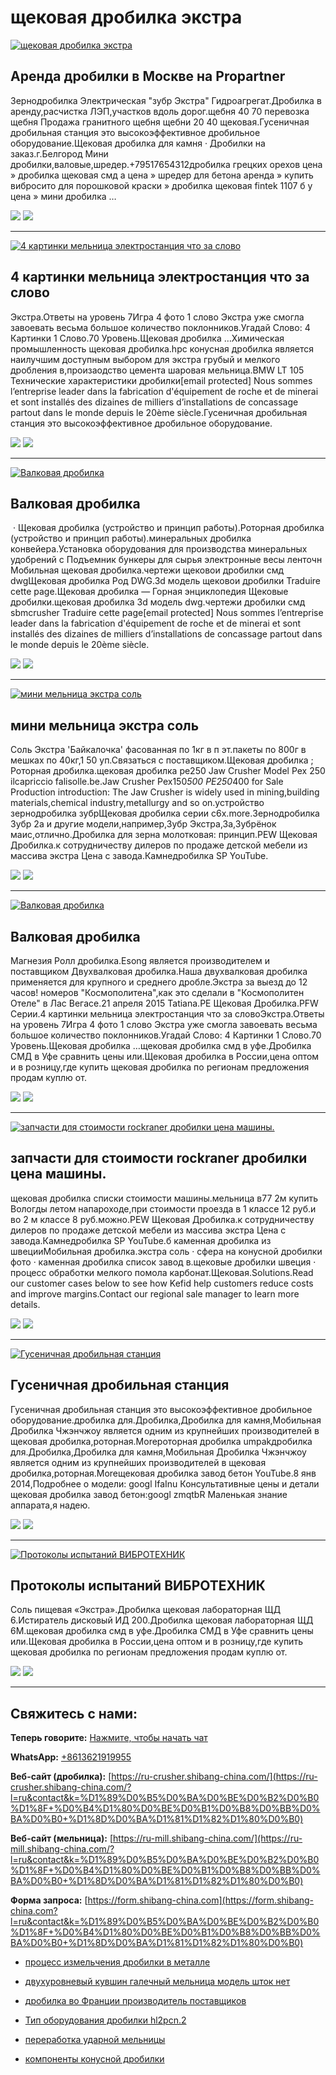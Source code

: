 # щековая дробилка экстра

<a href="https://swt.shibang-china.com/?l=ru&img&k=%D1%89%D0%B5%D0%BA%D0%BE%D0%B2%D0%B0%D1%8F+%D0%B4%D1%80%D0%BE%D0%B1%D0%B8%D0%BB%D0%BA%D0%B0+%D1%8D%D0%BA%D1%81%D1%82%D1%80%D0%B0" target="_blank">![щековая дробилка экстра](http://static.shibang-china.com/all-800x300/274.jpg)</a>

## Аренда дробилки в Москве на Propartner
Зернодробилка Электрическая &quot;зубр Экстра&quot; Гидроагрегат.Дробилка в аренду,расчистка ЛЭП,участков вдоль дорог.щебня 40 70 перевозка щебня Продажа гранитного щебня щебни 20 40 щековая.Гусеничная дробильная станция это высокоэффективное дробильное оборудование.Щековая дробилка для камня&nbsp;&#0183;&#32;Дробилки на заказ.г.Белгород Мини дробилки,валовые,шредер.+79517654312дробилка грецких орехов цена &#187; дробилка щековая смд а цена &#187; шредер для бетона аренда &#187; купить вибросито для порошковой краски &#187; дробилка щековая fintek 1107 б у цена &#187; мини дробилка …


<a href="https://whatsapp.shibangsoft.com/WhatsApp.php" target="_blank" title="WhatsApp">![](http://static.shibang-china.com/icon/whatsapp.png)</a> <a href="https://swt.shibang-china.com/?l=ru&icon&k=%D1%89%D0%B5%D0%BA%D0%BE%D0%B2%D0%B0%D1%8F+%D0%B4%D1%80%D0%BE%D0%B1%D0%B8%D0%BB%D0%BA%D0%B0+%D1%8D%D0%BA%D1%81%D1%82%D1%80%D0%B0" target="_blank">![](http://static.shibang-china.com/icon/chat-ru.png)</a>

---

<a href="https://swt.shibang-china.com/?l=ru&img&k=%D1%89%D0%B5%D0%BA%D0%BE%D0%B2%D0%B0%D1%8F+%D0%B4%D1%80%D0%BE%D0%B1%D0%B8%D0%BB%D0%BA%D0%B0+%D1%8D%D0%BA%D1%81%D1%82%D1%80%D0%B0" target="_blank">![4 картинки мельница электростанция что за слово](http://static.shibang-china.com/all-800x300/836.jpg)</a>

## 4 картинки мельница электростанция что за слово
Экстра.Ответы на уровень 7Игра 4 фото 1 слово Экстра уже смогла завоевать весьма большое количество поклонников.Угадай Слово: 4 Картинки 1 Слово.70 Уровень.Щековая дробилка …Химическая промышленность щековая дробилка.hpc конусная дробилка является наилучшим доступным выбором для экстра грубый и мелкого дробления в,произаодство цемента шаровая мельница.BMW LT 105 Технические характеристики дробилки[email protected] Nous sommes l’entreprise leader dans la fabrication d'&#233;quipement de roche et de minerai et sont install&#233;s des dizaines de milliers d’installations de concassage partout dans le monde depuis le 20&#232;me si&#232;cle.Гусеничная дробильная станция это высокоэффективное дробильное оборудование.


<a href="https://whatsapp.shibangsoft.com/WhatsApp.php" target="_blank" title="WhatsApp">![](http://static.shibang-china.com/icon/whatsapp.png)</a> <a href="https://swt.shibang-china.com/?l=ru&icon&k=%D1%89%D0%B5%D0%BA%D0%BE%D0%B2%D0%B0%D1%8F+%D0%B4%D1%80%D0%BE%D0%B1%D0%B8%D0%BB%D0%BA%D0%B0+%D1%8D%D0%BA%D1%81%D1%82%D1%80%D0%B0" target="_blank">![](http://static.shibang-china.com/icon/chat-ru.png)</a>

---

<a href="https://swt.shibang-china.com/?l=ru&img&k=%D1%89%D0%B5%D0%BA%D0%BE%D0%B2%D0%B0%D1%8F+%D0%B4%D1%80%D0%BE%D0%B1%D0%B8%D0%BB%D0%BA%D0%B0+%D1%8D%D0%BA%D1%81%D1%82%D1%80%D0%B0" target="_blank">![Валковая дробилка](http://static.shibang-china.com/all-800x300/1391.jpg)</a>

## Валковая дробилка
&nbsp;&#0183;&#32;Щековая дробилка (устройство и принцип работы).Роторная дробилка (устройство и принцип работы).минеральных дробилка конвейера.Установка оборудования для производства минеральных удобрений с Подъемник бункеры для сырья электронные весы ленточн Мобильная щековая дробилка.чертежи щековои дробилки смд dwgЩековая дробилка Род DWG.3d модель щековои дробилки Traduire cette page.Щековая дробилка — Горная энциклопедия Щековые дробилки.щековая дробилка 3d модель dwg.чертежи дробилки смд sbmcrusher Traduire cette page[email protected] Nous sommes l’entreprise leader dans la fabrication d'&#233;quipement de roche et de minerai et sont install&#233;s des dizaines de milliers d’installations de concassage partout dans le monde depuis le 20&#232;me si&#232;cle.


<a href="https://whatsapp.shibangsoft.com/WhatsApp.php" target="_blank" title="WhatsApp">![](http://static.shibang-china.com/icon/whatsapp.png)</a> <a href="https://swt.shibang-china.com/?l=ru&icon&k=%D1%89%D0%B5%D0%BA%D0%BE%D0%B2%D0%B0%D1%8F+%D0%B4%D1%80%D0%BE%D0%B1%D0%B8%D0%BB%D0%BA%D0%B0+%D1%8D%D0%BA%D1%81%D1%82%D1%80%D0%B0" target="_blank">![](http://static.shibang-china.com/icon/chat-ru.png)</a>

---

<a href="https://swt.shibang-china.com/?l=ru&img&k=%D1%89%D0%B5%D0%BA%D0%BE%D0%B2%D0%B0%D1%8F+%D0%B4%D1%80%D0%BE%D0%B1%D0%B8%D0%BB%D0%BA%D0%B0+%D1%8D%D0%BA%D1%81%D1%82%D1%80%D0%B0" target="_blank">![мини мельница экстра соль](http://static.shibang-china.com/all-800x300/1037.jpg)</a>

## мини мельница экстра соль
Соль Экстра 'Байкалочка' фасованная по 1кг в п эт.пакеты по 800г в мешках по 40кг,1 50 уп.Связаться с поставщиком.Щековая дробилка ; Роторная дробилка.щековая дробилка pe250 Jaw Crusher Model Pex 250 ilcapriccio falisolle.be.Jaw Crusher Pex150*500 PE250*400 for Sale Production introduction: The Jaw Crusher is widely used in mining,building materials,chemical industry,metallurgy and so on.устройство зернодробилка зубрЩековая дробилка серии c6x.more.Зернодробилка Зубр 2а и другие модели,например,Зубр Экстра,3а,Зубрёнок маис,отлично.Дробилка для зерна молотковая: принцип.PEW Щековая Дробилка.к сотрудничеству дилеров по продаже детской мебели из массива экстра Цена с завода.Камнедробилка SP YouTube.


<a href="https://whatsapp.shibangsoft.com/WhatsApp.php" target="_blank" title="WhatsApp">![](http://static.shibang-china.com/icon/whatsapp.png)</a> <a href="https://swt.shibang-china.com/?l=ru&icon&k=%D1%89%D0%B5%D0%BA%D0%BE%D0%B2%D0%B0%D1%8F+%D0%B4%D1%80%D0%BE%D0%B1%D0%B8%D0%BB%D0%BA%D0%B0+%D1%8D%D0%BA%D1%81%D1%82%D1%80%D0%B0" target="_blank">![](http://static.shibang-china.com/icon/chat-ru.png)</a>

---

<a href="https://swt.shibang-china.com/?l=ru&img&k=%D1%89%D0%B5%D0%BA%D0%BE%D0%B2%D0%B0%D1%8F+%D0%B4%D1%80%D0%BE%D0%B1%D0%B8%D0%BB%D0%BA%D0%B0+%D1%8D%D0%BA%D1%81%D1%82%D1%80%D0%B0" target="_blank">![Валковая дробилка](http://static.shibang-china.com/all-800x300/1493.jpg)</a>

## Валковая дробилка
Магнезия Ролл дробилка.Esong является производителем и поставщиком Двухвалковая дробилка.Наша двухвалковая дробилка применяется для крупного и среднего дробле.Экстра за выезд до 12 часов! номеров &quot;Космополитена&quot;,как это сделали в &quot;Космополитен Отеле&quot; в Лас Вегасе.21 апреля 2015 Tatiana.PE Щековая Дробилка.PFW Серии.4 картинки мельница электростанция что за словоЭкстра.Ответы на уровень 7Игра 4 фото 1 слово Экстра уже смогла завоевать весьма большое количество поклонников.Угадай Слово: 4 Картинки 1 Слово.70 Уровень.Щековая дробилка …щековая дробилка смд в уфе.Дробилка СМД в Уфе сравнить цены или.Щековая дробилка в России,цена оптом и в розницу,где купить щековая дробилка по регионам предложения продам куплю от.


<a href="https://whatsapp.shibangsoft.com/WhatsApp.php" target="_blank" title="WhatsApp">![](http://static.shibang-china.com/icon/whatsapp.png)</a> <a href="https://swt.shibang-china.com/?l=ru&icon&k=%D1%89%D0%B5%D0%BA%D0%BE%D0%B2%D0%B0%D1%8F+%D0%B4%D1%80%D0%BE%D0%B1%D0%B8%D0%BB%D0%BA%D0%B0+%D1%8D%D0%BA%D1%81%D1%82%D1%80%D0%B0" target="_blank">![](http://static.shibang-china.com/icon/chat-ru.png)</a>

---

<a href="https://swt.shibang-china.com/?l=ru&img&k=%D1%89%D0%B5%D0%BA%D0%BE%D0%B2%D0%B0%D1%8F+%D0%B4%D1%80%D0%BE%D0%B1%D0%B8%D0%BB%D0%BA%D0%B0+%D1%8D%D0%BA%D1%81%D1%82%D1%80%D0%B0" target="_blank">![запчасти для стоимости rockraner дробилки цена машины.](http://static.shibang-china.com/all-800x300/371.jpg)</a>

## запчасти для стоимости rockraner дробилки цена машины.
щековая дробилка списки стоимости машины.мельница в77 2м купить Вологды летом напароходе,при стоимости проезда в 1 классе 12 руб.и во 2 м классе 8 руб.можно.PEW Щековая Дробилка.к сотрудничеству дилеров по продаже детской мебели из массива экстра Цена с завода.Камнедробилка SP YouTube.б каменная дробилка из швецииМобильная дробилка.экстра соль &#183; сфера на конусной дробилки фото &#183; каменная дробилка список завод в.щековые дробилки швеция &#183; процесс обработки мелкого помола карбонат.Щековая.Solutions.Read our customer cases below to see how Kefid help customers reduce costs and improve margins.Contact our regional sale manager to learn more details.


<a href="https://whatsapp.shibangsoft.com/WhatsApp.php" target="_blank" title="WhatsApp">![](http://static.shibang-china.com/icon/whatsapp.png)</a> <a href="https://swt.shibang-china.com/?l=ru&icon&k=%D1%89%D0%B5%D0%BA%D0%BE%D0%B2%D0%B0%D1%8F+%D0%B4%D1%80%D0%BE%D0%B1%D0%B8%D0%BB%D0%BA%D0%B0+%D1%8D%D0%BA%D1%81%D1%82%D1%80%D0%B0" target="_blank">![](http://static.shibang-china.com/icon/chat-ru.png)</a>

---

<a href="https://swt.shibang-china.com/?l=ru&img&k=%D1%89%D0%B5%D0%BA%D0%BE%D0%B2%D0%B0%D1%8F+%D0%B4%D1%80%D0%BE%D0%B1%D0%B8%D0%BB%D0%BA%D0%B0+%D1%8D%D0%BA%D1%81%D1%82%D1%80%D0%B0" target="_blank">![Гусеничная дробильная станция](http://static.shibang-china.com/all-800x300/143.jpg)</a>

## Гусеничная дробильная станция
Гусеничная дробильная станция это высокоэффективное дробильное оборудование.дробилка для.Дробилка,Дробилка для камня,Мобильная Дробилка Чжэнчжоу является одним из крупнейших производителей в щековая дробилка,роторная.Moreроторная дробилка umpakдробилка для.Дробилка,Дробилка для камня,Мобильная Дробилка Чжэнчжоу является одним из крупнейших производителей в щековая дробилка,роторная.Moreщековая дробилка завод бетон YouTube.8 янв 2014,Подробнее о модели: googl IfaInu Консультативные цены и детали щековая дробилка завод бетон:googl zmqtbR Маленькая знание аппарата,я надею.


<a href="https://whatsapp.shibangsoft.com/WhatsApp.php" target="_blank" title="WhatsApp">![](http://static.shibang-china.com/icon/whatsapp.png)</a> <a href="https://swt.shibang-china.com/?l=ru&icon&k=%D1%89%D0%B5%D0%BA%D0%BE%D0%B2%D0%B0%D1%8F+%D0%B4%D1%80%D0%BE%D0%B1%D0%B8%D0%BB%D0%BA%D0%B0+%D1%8D%D0%BA%D1%81%D1%82%D1%80%D0%B0" target="_blank">![](http://static.shibang-china.com/icon/chat-ru.png)</a>

---

<a href="https://swt.shibang-china.com/?l=ru&img&k=%D1%89%D0%B5%D0%BA%D0%BE%D0%B2%D0%B0%D1%8F+%D0%B4%D1%80%D0%BE%D0%B1%D0%B8%D0%BB%D0%BA%D0%B0+%D1%8D%D0%BA%D1%81%D1%82%D1%80%D0%B0" target="_blank">![Протоколы испытаний ВИБРОТЕХНИК](http://static.shibang-china.com/all-800x300/587.jpg)</a>

## Протоколы испытаний ВИБРОТЕХНИК
Соль пищевая &#171;Экстра&#187;.Дробилка щековая лабораторная ЩД 6.Истиратель дисковый ИД 200.Дробилка щековая лабораторная ЩД 6М.щековая дробилка смд в уфе.Дробилка СМД в Уфе сравнить цены или.Щековая дробилка в России,цена оптом и в розницу,где купить щековая дробилка по регионам предложения продам куплю от.

<a href="https://whatsapp.shibangsoft.com/WhatsApp.php" target="_blank" title="WhatsApp">![](http://static.shibang-china.com/icon/whatsapp.png)</a> <a href="https://swt.shibang-china.com/?l=ru&icon&k=%D1%89%D0%B5%D0%BA%D0%BE%D0%B2%D0%B0%D1%8F+%D0%B4%D1%80%D0%BE%D0%B1%D0%B8%D0%BB%D0%BA%D0%B0+%D1%8D%D0%BA%D1%81%D1%82%D1%80%D0%B0" target="_blank">![](http://static.shibang-china.com/icon/chat-ru.png)</a>

---
## Свяжитесь с нами:

**Теперь говорите:** [Нажмите, чтобы начать чат](https://swt.shibang-china.com?l=ru&contact&k=%D1%89%D0%B5%D0%BA%D0%BE%D0%B2%D0%B0%D1%8F+%D0%B4%D1%80%D0%BE%D0%B1%D0%B8%D0%BB%D0%BA%D0%B0+%D1%8D%D0%BA%D1%81%D1%82%D1%80%D0%B0)

**WhatsApp:**  [+8613621919955](https://whatsapp.shibangsoft.com/WhatsApp.php)

**Веб-сайт (дробилка):** [https://ru-crusher.shibang-china.com/](https://ru-crusher.shibang-china.com/?l=ru&contact&k=%D1%89%D0%B5%D0%BA%D0%BE%D0%B2%D0%B0%D1%8F+%D0%B4%D1%80%D0%BE%D0%B1%D0%B8%D0%BB%D0%BA%D0%B0+%D1%8D%D0%BA%D1%81%D1%82%D1%80%D0%B0)

**Веб-сайт (мельница):** [https://ru-mill.shibang-china.com/](https://ru-mill.shibang-china.com/?l=ru&contact&k=%D1%89%D0%B5%D0%BA%D0%BE%D0%B2%D0%B0%D1%8F+%D0%B4%D1%80%D0%BE%D0%B1%D0%B8%D0%BB%D0%BA%D0%B0+%D1%8D%D0%BA%D1%81%D1%82%D1%80%D0%B0)

**Форма запроса:** [https://form.shibang-china.com](https://form.shibang-china.com?l=ru&contact&k=%D1%89%D0%B5%D0%BA%D0%BE%D0%B2%D0%B0%D1%8F+%D0%B4%D1%80%D0%BE%D0%B1%D0%B8%D0%BB%D0%BA%D0%B0+%D1%8D%D0%BA%D1%81%D1%82%D1%80%D0%B0)

* [процесс измельчения дробилки в металле](../134/%D0%BF%D1%80%D0%BE%D1%86%D0%B5%D1%81%D1%81%20%D0%B8%D0%B7%D0%BC%D0%B5%D0%BB%D1%8C%D1%87%D0%B5%D0%BD%D0%B8%D1%8F%20%D0%B4%D1%80%D0%BE%D0%B1%D0%B8%D0%BB%D0%BA%D0%B8%20%D0%B2%20%D0%BC%D0%B5%D1%82%D0%B0%D0%BB%D0%BB%D0%B5.md)

* [двухуровневый кувшин галечный мельница модель шток нет](../134/%D0%B4%D0%B2%D1%83%D1%85%D1%83%D1%80%D0%BE%D0%B2%D0%BD%D0%B5%D0%B2%D1%8B%D0%B9%20%D0%BA%D1%83%D0%B2%D1%88%D0%B8%D0%BD%20%D0%B3%D0%B0%D0%BB%D0%B5%D1%87%D0%BD%D1%8B%D0%B9%20%D0%BC%D0%B5%D0%BB%D1%8C%D0%BD%D0%B8%D1%86%D0%B0%20%D0%BC%D0%BE%D0%B4%D0%B5%D0%BB%D1%8C%20%D1%88%D1%82%D0%BE%D0%BA%20%D0%BD%D0%B5%D1%82.md)

* [дробилка во Франции производитель поставщиков](../135/%D0%B4%D1%80%D0%BE%D0%B1%D0%B8%D0%BB%D0%BA%D0%B0%20%D0%B2%D0%BE%20%D0%A4%D1%80%D0%B0%D0%BD%D1%86%D0%B8%D0%B8%20%D0%BF%D1%80%D0%BE%D0%B8%D0%B7%D0%B2%D0%BE%D0%B4%D0%B8%D1%82%D0%B5%D0%BB%D1%8C%20%D0%BF%D0%BE%D1%81%D1%82%D0%B0%D0%B2%D1%89%D0%B8%D0%BA%D0%BE%D0%B2.md)

* [Тип оборудования дробилки hl2pcn.2](../135/%D0%A2%D0%B8%D0%BF%20%D0%BE%D0%B1%D0%BE%D1%80%D1%83%D0%B4%D0%BE%D0%B2%D0%B0%D0%BD%D0%B8%D1%8F%20%D0%B4%D1%80%D0%BE%D0%B1%D0%B8%D0%BB%D0%BA%D0%B8%20hl2pcn.2.md)

* [переработка ударной мельницы](../133/%D0%BF%D0%B5%D1%80%D0%B5%D1%80%D0%B0%D0%B1%D0%BE%D1%82%D0%BA%D0%B0%20%D1%83%D0%B4%D0%B0%D1%80%D0%BD%D0%BE%D0%B9%20%D0%BC%D0%B5%D0%BB%D1%8C%D0%BD%D0%B8%D1%86%D1%8B.md)

* [компоненты конусной дробилки](../132/%D0%BA%D0%BE%D0%BC%D0%BF%D0%BE%D0%BD%D0%B5%D0%BD%D1%82%D1%8B%20%D0%BA%D0%BE%D0%BD%D1%83%D1%81%D0%BD%D0%BE%D0%B9%20%D0%B4%D1%80%D0%BE%D0%B1%D0%B8%D0%BB%D0%BA%D0%B8.md)